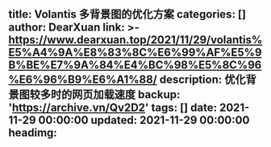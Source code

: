 title: Volantis 多背景图的优化方案
categories: []
author: DearXuan
link: >-
  https://www.dearxuan.top/2021/11/29/volantis%E5%A4%9A%E8%83%8C%E6%99%AF%E5%9B%BE%E7%9A%84%E4%BC%98%E5%8C%96%E6%96%B9%E6%A1%88/
description: 优化背景图较多时的网页加载速度
backup: 'https://archive.vn/Qv2D2'
tags: []
date: 2021-11-29 00:00:00
updated: 2021-11-29 00:00:00
headimg:
---
